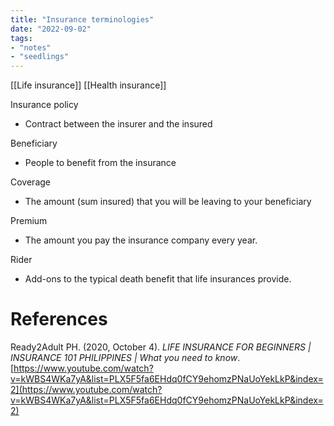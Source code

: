 ```yaml
---
title: "Insurance terminologies"
date: "2022-09-02"
tags:
- "notes"
- "seedlings"
---
```


[[Life insurance]]
[[Health insurance]]

Insurance policy
- Contract between the insurer and the insured

Beneficiary
- People to benefit from the insurance

Coverage
- The amount (sum insured) that you will be leaving to your beneficiary

Premium
- The amount you pay the insurance company every year.

Rider
- Add-ons to the typical death benefit that life insurances provide.

# References

Ready2Adult PH. (2020, October 4). *LIFE INSURANCE FOR BEGINNERS | INSURANCE 101 PHILIPPINES | What you need to know*. [https://www.youtube.com/watch?v=kWBS4WKa7yA&list=PLX5F5fa6EHdq0fCY9ehomzPNaUoYekLkP&index=2](https://www.youtube.com/watch?v=kWBS4WKa7yA&list=PLX5F5fa6EHdq0fCY9ehomzPNaUoYekLkP&index=2)